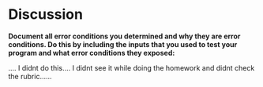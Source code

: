 # Discussion

**Document all error conditions you determined and why they are error
 conditions. Do this by including the inputs that you used to test your
  program and what error conditions they exposed:**

.... I didnt do this.... I didnt see it while doing the homework and didnt check the rubric......